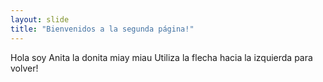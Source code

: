 ```yaml
---
layout: slide
title: "Bienvenidos a la segunda página!"
---
```

Hola soy Anita la donita miay miau
Utiliza la flecha hacia la izquierda para volver!